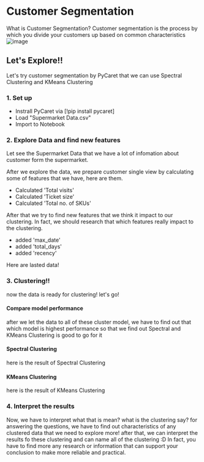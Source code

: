 # Customer Segmentation
What is Customer Segmentation? Customer segmentation is the process by which you divide your customers up based on common characteristics
![image](https://user-images.githubusercontent.com/95345008/147415972-36d2f191-a51a-4f13-866b-c36a996232ed.png)

## Let's Explore!!

Let's try customer segmentation by PyCaret that we can use Spectral Clustering and KMeans Clustering

### 1. Set up
- Instrall PyCaret via [!pip install pycaret]
- Load "Supermarket Data.csv" 
- Import to Notebook

### 2. Explore Data and find new features
Let see the Supermarket Data that we have a lot of infomation about customer form the supermarket.

 
After we explore the data, we prepare customer single view by calculating some of features that we have, here are them.

- Calculated 'Total visits' 
- Calculated 'Ticket size'
- Calculated 'Total no. of SKUs'

After that we try to find new features that we think it impact to our clustering. In fact, we should research that which features really impact to the clustering.
- added 'max_date'
- added 'total_days'
- added 'recency'

Here are lasted data!

### 3. Clustering!!
now the data is ready for clustering! let's go!
#### Compare model performance
after we let the data to all of these cluster model, we have to find out that which model is highest performance
so that we find out Spectral and KMeans Clustering is good to go for it
#### Spectral Clustering 
here is the result of Spectral Clustering
#### KMeans Clustering
here is the result of KMeans Clustering

### 4. Interpret the results
Now, we have to interpret what that is mean? what is the clustering say?
for answering the questions, we have to find out characteristics of any clustered data that we need to explore more!
after that, we can interpret the results fo these clustering and can name all of the clustering :D
In fact, you have to find more any research or information that can support your conclusion to make more reliable and practical.
